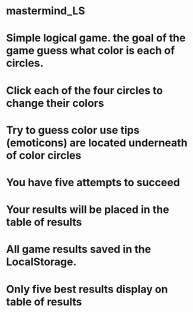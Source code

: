 # mastermind_LS
# Simple logical game. the goal of the game guess what color is each of circles.
# Click each of the four circles to change their colors
# Try to guess color use tips (emoticons) are located underneath of color circles
# You have five attempts to succeed
#
# Your results will be placed in the table of results
#
# All game results saved in the LocalStorage.
# Only five best results display on table of results
